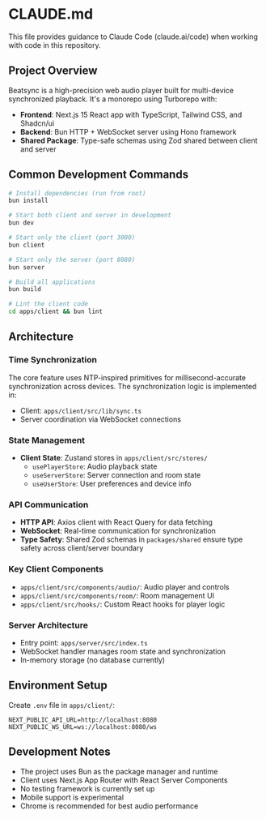 # CLAUDE.md

This file provides guidance to Claude Code (claude.ai/code) when working with code in this repository.

## Project Overview

Beatsync is a high-precision web audio player built for multi-device synchronized playback. It's a monorepo using Turborepo with:
- **Frontend**: Next.js 15 React app with TypeScript, Tailwind CSS, and Shadcn/ui
- **Backend**: Bun HTTP + WebSocket server using Hono framework
- **Shared Package**: Type-safe schemas using Zod shared between client and server

## Common Development Commands

```bash
# Install dependencies (run from root)
bun install

# Start both client and server in development
bun dev

# Start only the client (port 3000)
bun client

# Start only the server (port 8080)
bun server

# Build all applications
bun build

# Lint the client code
cd apps/client && bun lint
```

## Architecture

### Time Synchronization
The core feature uses NTP-inspired primitives for millisecond-accurate synchronization across devices. The synchronization logic is implemented in:
- Client: `apps/client/src/lib/sync.ts`
- Server coordination via WebSocket connections

### State Management
- **Client State**: Zustand stores in `apps/client/src/stores/`
  - `usePlayerStore`: Audio playback state
  - `useServerStore`: Server connection and room state
  - `useUserStore`: User preferences and device info

### API Communication
- **HTTP API**: Axios client with React Query for data fetching
- **WebSocket**: Real-time communication for synchronization
- **Type Safety**: Shared Zod schemas in `packages/shared` ensure type safety across client/server boundary

### Key Client Components
- `apps/client/src/components/audio/`: Audio player and controls
- `apps/client/src/components/room/`: Room management UI
- `apps/client/src/hooks/`: Custom React hooks for player logic

### Server Architecture
- Entry point: `apps/server/src/index.ts`
- WebSocket handler manages room state and synchronization
- In-memory storage (no database currently)

## Environment Setup

Create `.env` file in `apps/client/`:
```
NEXT_PUBLIC_API_URL=http://localhost:8080
NEXT_PUBLIC_WS_URL=ws://localhost:8080/ws
```

## Development Notes

- The project uses Bun as the package manager and runtime
- Client uses Next.js App Router with React Server Components
- No testing framework is currently set up
- Mobile support is experimental
- Chrome is recommended for best audio performance